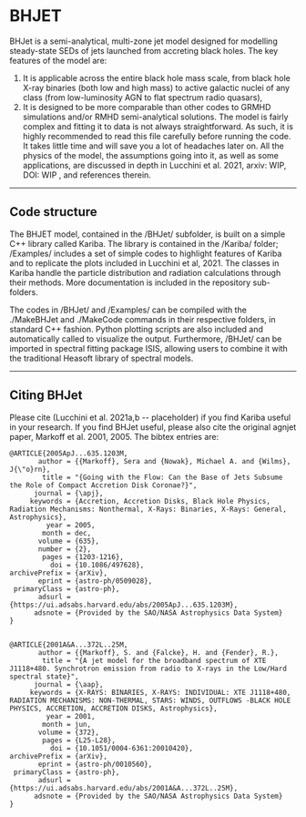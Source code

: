 # BHJET

BHJet is a semi-analytical, multi-zone jet model designed for modelling steady-state SEDs of jets launched from accreting black holes. The key features of the model are: 
1) It is applicable across the entire black hole mass scale, from black hole X-ray binaries (both low and high mass) to active galactic nuclei of any class (from low-luminosity AGN to flat spectrum radio quasars),
2) It is designed to be more comparable than other codes to GRMHD simulations and/or RMHD semi-analytical solutions.
The model is fairly complex and fitting it to data is not always straightforward. As such, it is highly recommended to read this file carefully before running the code. It takes little time and will save you a lot of headaches later on. 
All the physics of the model, the assumptions going into it, as well as some applications, are discussed in depth in Lucchini et al. 2021, arxiv: WIP, DOI: WIP , and references therein.

---------------------------------------------------------------------------------------------------------------------------------------

## Code structure

The BHJET model, contained in the /BHJet/ subfolder, is built on a simple C++ library called Kariba. The library is contained in the /Kariba/ folder; /Examples/ includes a set of simple codes to highlight features of Kariba and to replicate the plots included in Lucchini et al, 2021. The classes in Kariba handle the particle distribution and radiation calculations through their methods. More documentation is included in the repository sub-folders. 

The codes in /BHJet/ and /Examples/ can be compiled with the ./MakeBHJet and ./MakeCode commands in their respective folders, in standard C++ fashion. Python plotting scripts are also included and automatically called to visualize the output. Furthermore, /BHJet/ can be imported in spectral fitting package ISIS, allowing users to combine it with the traditional Heasoft library of spectral models.

---------------------------------------------------------------------------------------------------------------------------------------

## Citing BHJet

Please cite (Lucchini et al. 2021a,b -- placeholder) if you find Kariba useful in your research. If you find BHJet useful, please also cite the original agnjet paper, Markoff et al. 2001, 2005. The bibtex entries are:

    @ARTICLE{2005ApJ...635.1203M,
           author = {{Markoff}, Sera and {Nowak}, Michael A. and {Wilms}, J{\"o}rn},
            title = "{Going with the Flow: Can the Base of Jets Subsume the Role of Compact Accretion Disk Coronae?}",
          journal = {\apj},
         keywords = {Accretion, Accretion Disks, Black Hole Physics, Radiation Mechanisms: Nonthermal, X-Rays: Binaries, X-Rays: General, Astrophysics},
             year = 2005,
            month = dec,
           volume = {635},
           number = {2},
            pages = {1203-1216},
              doi = {10.1086/497628},
    archivePrefix = {arXiv},
           eprint = {astro-ph/0509028},
     primaryClass = {astro-ph},
           adsurl = {https://ui.adsabs.harvard.edu/abs/2005ApJ...635.1203M},
          adsnote = {Provided by the SAO/NASA Astrophysics Data System}
    }


    @ARTICLE{2001A&A...372L..25M,
           author = {{Markoff}, S. and {Falcke}, H. and {Fender}, R.},
            title = "{A jet model for the broadband spectrum of XTE J1118+480. Synchrotron emission from radio to X-rays in the Low/Hard spectral state}",
          journal = {\aap},
         keywords = {X-RAYS: BINARIES, X-RAYS: INDIVIDUAL: XTE J1118+480, RADIATION MECHANISMS: NON-THERMAL, STARS: WINDS, OUTFLOWS -BLACK HOLE PHYSICS, ACCRETION, ACCRETION DISKS, Astrophysics},
             year = 2001,
            month = jun,
           volume = {372},
            pages = {L25-L28},
              doi = {10.1051/0004-6361:20010420},
    archivePrefix = {arXiv},
           eprint = {astro-ph/0010560},
     primaryClass = {astro-ph},
           adsurl = {https://ui.adsabs.harvard.edu/abs/2001A&A...372L..25M},
          adsnote = {Provided by the SAO/NASA Astrophysics Data System}
    }
